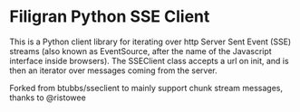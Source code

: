 # Filigran Python SSE Client

This is a Python client library for iterating over http Server Sent Event (SSE)
streams (also known as EventSource, after the name of the Javascript interface
inside browsers).  The SSEClient class accepts a url on init, and is then an
iterator over messages coming from the server.

Forked from btubbs/sseclient to mainly support chunk stream messages, thanks to @ristowee